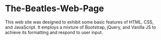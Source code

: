 # The-Beatles-Web-Page

This web site was designed to exhibit some basic features of HTML, CSS, and JavaScript. It employs a mixture of Bootstrap,
jQuery, and Vanilla JS to achieve its formatting and respond to user input. 
